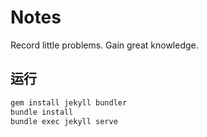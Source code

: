 # Notes 

Record little problems. Gain great knowledge.

## 运行

```sh
gem install jekyll bundler
bundle install
bundle exec jekyll serve
```